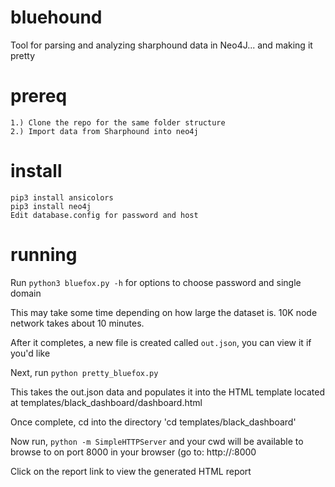# bluehound
Tool for parsing and analyzing sharphound data in Neo4J... and making it pretty

# prereq
```
1.) Clone the repo for the same folder structure
2.) Import data from Sharphound into neo4j
```

# install
```
pip3 install ansicolors
pip3 install neo4j
Edit database.config for password and host
```

# running
Run `python3 bluefox.py -h` for options to choose password and single domain

This may take some time depending on how large the dataset is. 10K node network takes about 10 minutes.

After it completes, a new file is created called `out.json`, you can view it if you'd like

Next, run `python pretty_bluefox.py`

This takes the out.json data and populates it into the HTML template located at templates/black_dashboard/dashboard.html

Once complete, cd into the directory 'cd templates/black_dashboard'

Now run, `python -m SimpleHTTPServer` and your cwd will be available to browse to on port 8000 in your browser (go to: http://<ip>:8000

Click on the report link to view the generated HTML report
